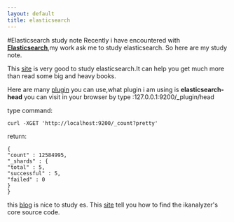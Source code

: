 ```yaml
---
layout: default
title: elasticsearch
---
```

#Elasticsearch study note
Recently i have encountered with **[Elasticsearch](https://www.elastic.co/)**,my work ask me to study elasticsearch.
So here are my study note.

This [site](http://www.hubwiz.com/course/55473b0aebfde9b5591bb80a/) is very good to study elasticsearch.It can help you get much more than read some big and heavy books.

Here are many [plugin](http://www.cnblogs.com/huangfox/p/3541300.html) you can use,what plugin i am using is **elasticsearch-head** you can visit in your browser by type :127.0.0.1:9200/_plugin/head

type command:
```
curl -XGET 'http://localhost:9200/_count?pretty'
```
return:

    {
    "count" : 12584995,
    "_shards" : {
    "total" : 5,
    "successful" : 5,
    "failed" : 0
    }
    }
this [blog](http://blog.csdn.net/july_2/article/details/24730151) is nice  to study es.
This [site](http://www.sxt.cn/u/2540/blog/3592) tell you how to find the ikanalyzer's core source code.